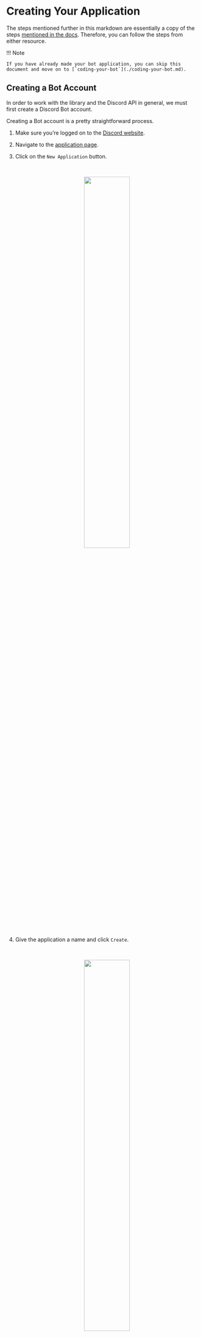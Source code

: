 # Creating Your Application

The steps mentioned further in this markdown are essentially a copy of the steps [mentioned in the docs](https://disnake.readthedocs.io/en/stable/discord.html). Therefore, you can follow the steps from either resource.

!!! Note

    If you have already made your bot application, you can skip this document and move on to [`coding-your-bot`](./coding-your-bot.md).

## Creating a Bot Account

In order to work with the library and the Discord API in general, we must first create a Discord Bot account.

Creating a Bot account is a pretty straightforward process.

1. Make sure you’re logged on to the [Discord website](https://www.discord.com/).

2. Navigate to the [application page](https://discord.com/developers/applications).

3. Click on the `New Application` button.

    <br>
    <p align = "center">
        <img width = "50%" src = "https://i.imgur.com/xQyQVdT.png">
    </p>
    <br>

4. Give the application a name and click `Create`.

    <br>
    <p align = "center">
        <img width = "50%" src = "https://i.imgur.com/rOK02AR.png">
    </p>
    <br>

5. Create a Bot User by navigating to the `Bot` tab and clicking `Add Bot`.
    - Click `Yes, do it!` to continue.

    <br>
    <p align = "center">
        <img width = "50%" src = "https://i.imgur.com/eXkLZ1B.png">
    </p>
    <br>

6. Make sure that `Public Bot` is ticked if you want others to invite your bot.
    - You should also make sure that `Require OAuth2 Code Grant` is unchecked unless you are developing a service that needs it. If you’re unsure, then **leave it unchecked**.

    <br>
    <p align = "center">
        <img width = "50%" src = "https://i.imgur.com/brdjJXc.png">
    </p>
    <br>

7. Copy the token using the `Copy` button.

    - This is **not** the Client Secret at the General Information page.

And that’s it. You now have a bot account and you can login with that token.

### Regarding Bot Tokens

!!! Warning

    It should be worth noting that this token is essentially your bot’s password. You should **never** share this with someone else. In doing so, someone can log in to your bot and do malicious things, such as leaving servers, ban all members inside a server, or pinging everyone maliciously.

    The possibilities are endless, so do not share this token.

    If you accidentally leaked your token, click the “Regenerate” button as soon as possible. This revokes your old token and re-generates a new one. Now you need to use the new token to login.

### Inviting Your Bot

So, you've made the bot account, but it is not actually in any server. If you want to invite your bot you must create an invite URL for it.

1. Make sure you’re logged on to the [Discord website](https://www.discord.com/).

2. Navigate to the [application page](https://discord.com/developers/applications).

3. Click on your bot’s page.

4. Go to the `OAuth2` tab.

    <br>
    <p align = "center">
        <img width = "50%" src = "https://i.imgur.com/IlpXP7E.png">
    </p>
    <br>

5. Tick the `bot` checkbox under `scopes`.

    <br>
    <p align = "center">
        <img width = "50%" src = "https://i.imgur.com/RS6U12t.png">
    </p>
    <br>

    - If you would like to integrate slash commands and other interactions into your bot, make sure to check the `applications.commands` scope as well.

    <br>
    <p align = "center">
        <img width = "50%" src = "https://i.imgur.com/3fJWR1f.png">
    </p>
    <br>

6. Tick the permissions required for your bot to function under `Bot Permissions`.

    - Please be aware of the consequences of requiring your bot to have the `Administrator` permission.

    - Bot owners must have 2FA enabled for certain actions and permissions when added in servers that have Server-Wide 2FA enabled. Check the [2FA support page](https://support.discord.com/hc/en-us/articles/219576828-Setting-up-Two-Factor-Authentication) for more information.

    <br>
    <p align = "center">
        <img width = "50%" src = "https://i.imgur.com/1bXFLrI.png">
    </p>
    <br>    

7. Now the resulting URL can be used to add your bot to a server. Copy and paste the URL into your browser, choose a server to invite the bot to, and click `Authorize`.

    !!! Note

        The person adding the bot needs "Manage Server" permissions to do so.

If you want to generate this URL dynamically at run-time inside your bot and using the [`disnake.Permissions`](https://disnake.readthedocs.io/en/stable/api.html#disnake.Permissions) interface, you can use [`disnake.utils.oauth_url()`](https://disnake.readthedocs.io/en/stable/api.html#disnake.utils.oauth_url).